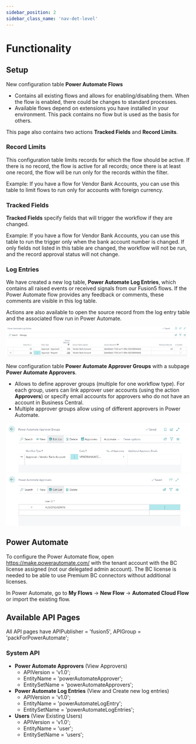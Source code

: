 ```yaml
---
sidebar_position: 2
sidebar_class_name: 'nav-det-level'
---
```


# Functionality

## Setup

New configuration table **Power Automate Flows**
- Contains all existing flows and allows for enabling/disabling them. When the flow is enabled, there could be changes to standard processes.
- Available flows depend on extensions you have installed in your environment. This pack contains no flow but is used as the basis for others.

This page also contains two actions **Tracked Fields** and **Record Limits**. 

### Record Limits

This configuration table limits records for which the flow should be active. If there is no record, the flow is active for all records; once there is at least one record, the flow will be run only for the records within the filter.

Example: If you have a flow for Vendor Bank Accounts, you can use this table to limit flows to run only for accounts with foreign currency.

### Tracked Fields

**Tracked Fields** specify fields that will trigger the workflow if they are changed. 

Example: If you have a flow for Vendor Bank Accounts, you can use this table to run the trigger only when the bank account number is changed. If only fields not listed in this table are changed, the workflow will not be run, and the record approval status will not change.

### Log Entries

We have created a new log table, **Power Automate Log Entries**, which contains all raised events or received signals from our Fusion5 flows. If the Power Automate flow provides any feedback or comments, these comments are visible in this log table.

Actions are also available to open the source record from the log entry table and the associated flow run in Power Automate.

![image.png](./img/Power-Automate-Log-Entries.png)

New configuration table **Power Automate Approver Groups** with a subpage **Power Automate Approvers**.
- Allows to define approver groups (multiple for one workflow type). For each group, users can link approver user accounts (using the action **Approvers**) or specify email accounts for approvers who do not have an account in Business Central.
- Multiple approver groups allow using of different approvers in Power Automate.

![image.png](./img/Approver-Groups.png)
![image.png](./img/Approvers.png)

## Power Automate

To configure the Power Automate flow, open https://make.powerautomate.com/ with the tenant account with the BC license assigned (not our delegated admin account). The BC license is needed to be able to use Premium BC connectors without additional licenses.

In Power Automate, go to **My Flows** -> **New Flow** -> **Automated Cloud Flow** or import the existing flow.

## Available API Pages

All API pages have APIPublisher = 'fusion5', APIGroup = 'packForPowerAutomate';

### System API
- **Power Automate Approvers** (View Approvers)
  - APIVersion = 'v1.0';
  - EntityName = 'powerAutomateApprover';
  - EntitySetName = 'powerAutomateApprovers';
- **Power Automate Log Entries** (View and Create new log entries)
  - APIVersion = 'v1.0';
  - EntityName = 'powerAutomateLogEntry';
  - EntitySetName = 'powerAutomateLogEntries';
- **Users** (View Existing Users)
  - APIVersion = 'v1.0';
  - EntityName = 'user';
  - EntitySetName = 'users';